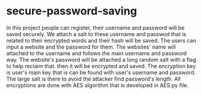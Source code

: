 # secure-password-saving
In this project people can register, their username and password will be saved securely. We attach a salt to these username and passwod that is related to their encrypted words and their hash will be saved.
The users can input a website and the password for them. The websites' name will attached to the username and follows the main username and password way.
The website's password will be attached a long random salt with a flag to help reclaim that. then it will be encrypted and saved.
The encryption key is user's main key that is can be found with user's username and password. The large salt is there to avoid the attacker find password's length.
All encryptions are done with AES algorithm that is developed in AES.py file.
